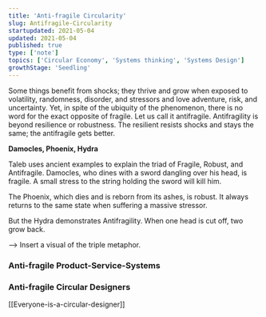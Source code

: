 ```yaml
---
title: 'Anti-fragile Circularity'
slug: Antifragile-Circularity
startupdated: 2021-05-04
updated: 2021-05-04
published: true
type: ['note']
topics: ['Circular Economy', 'Systems thinking', 'Systems Design']
growthStage: 'Seedling'
---
```


Some things benefit from shocks; they thrive and grow when exposed to volatility, randomness, disorder, and stressors and love adventure, risk, and uncertainty. Yet, in spite of the ubiquity of the phenomenon, there is no word for the exact opposite of fragile. Let us call it antifragile. Antifragility is beyond resilience or robustness. The resilient resists shocks and stays the same; the antifragile gets better.

**Damocles, Phoenix, Hydra**

Taleb uses ancient examples to explain the triad of Fragile, Robust, and Antifragile. Damocles, who dines with a sword dangling over his head, is fragile. A small stress to the string holding the sword will kill him.

The Phoenix, which dies and is reborn from its ashes, is robust. It always returns to the same state when suffering a massive stressor.

But the Hydra demonstrates Antifragility. When one head is cut off, two grow back.

--> Insert a visual of the triple metaphor.

### Anti-fragile Product-Service-Systems

### Anti-fragile Circular Designers

[[Everyone-is-a-circular-designer]]
